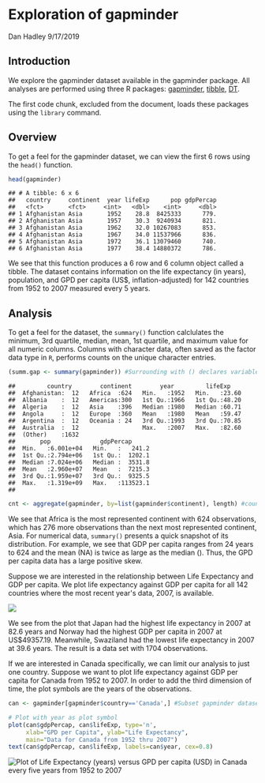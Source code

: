 Exploration of gapminder
================
Dan Hadley
9/17/2019

Introduction
------------

We explore the gapminder dataset available in the gapminder package. All analyses are performed using three R packages: [gapminder](https://cran.r-project.org/web/packages/gapminder/index.html), [tibble](https://cran.r-project.org/web/packages/tibble/index.html), [DT](https://cran.r-project.org/web/packages/DT/index.html).

The first code chunk, excluded from the document, loads these packages using the `library` command.

Overview
--------

To get a feel for the gapminder dataset, we can view the first 6 rows using the `head()` function.

``` r
head(gapminder)
```

    ## # A tibble: 6 x 6
    ##   country     continent  year lifeExp      pop gdpPercap
    ##   <fct>       <fct>     <int>   <dbl>    <int>     <dbl>
    ## 1 Afghanistan Asia       1952    28.8  8425333      779.
    ## 2 Afghanistan Asia       1957    30.3  9240934      821.
    ## 3 Afghanistan Asia       1962    32.0 10267083      853.
    ## 4 Afghanistan Asia       1967    34.0 11537966      836.
    ## 5 Afghanistan Asia       1972    36.1 13079460      740.
    ## 6 Afghanistan Asia       1977    38.4 14880372      786.

We see that this function produces a 6 row and 6 column object called a tibble. The dataset contains information on the life expectancy (in years), population, and GPD per capita (US$, inflation-adjusted) for 142 countries from 1952 to 2007 measured every 5 years.

Analysis
--------

To get a feel for the dataset, the `summary()` function calclulates the minimum, 3rd quartile, median, mean, 1st quartile, and maximum value for all numeric columns. Columns with character data, often saved as the factor data type in `R`, performs counts on the unique character entries.

``` r
(summ.gap <- summary(gapminder)) #Surrounding with () declares variable and prints value(s)
```

    ##         country        continent        year         lifeExp     
    ##  Afghanistan:  12   Africa  :624   Min.   :1952   Min.   :23.60  
    ##  Albania    :  12   Americas:300   1st Qu.:1966   1st Qu.:48.20  
    ##  Algeria    :  12   Asia    :396   Median :1980   Median :60.71  
    ##  Angola     :  12   Europe  :360   Mean   :1980   Mean   :59.47  
    ##  Argentina  :  12   Oceania : 24   3rd Qu.:1993   3rd Qu.:70.85  
    ##  Australia  :  12                  Max.   :2007   Max.   :82.60  
    ##  (Other)    :1632                                                
    ##       pop              gdpPercap       
    ##  Min.   :6.001e+04   Min.   :   241.2  
    ##  1st Qu.:2.794e+06   1st Qu.:  1202.1  
    ##  Median :7.024e+06   Median :  3531.8  
    ##  Mean   :2.960e+07   Mean   :  7215.3  
    ##  3rd Qu.:1.959e+07   3rd Qu.:  9325.5  
    ##  Max.   :1.319e+09   Max.   :113523.1  
    ## 

``` r
cnt <- aggregate(gapminder, by=list(gapminder$continent), length) #counts observations by continent
```

We see that Africa is the most represented continent with 624 observations, which has 276 more observations than the next most represented continent, Asia. For numerical data, `summary()` presents a quick snapshot of its distribution. For example, we see that GDP per capita ranges from 24 years to 624 and the mean (NA) is twice as large as the median (). Thus, the GPD per capita data has a large positive skew.

Suppose we are interested in the relationship between Life Expectancy and GDP per capita. We plot life expectancy against GDP per capita for all 142 countries where the most recent year's data, 2007, is available.

![](hw01_gapminder_files/figure-markdown_github/unnamed-chunk-2-1.png)

We see from the plot that Japan had the highest life expectancy in 2007 at 82.6 years and Norway had the highest GDP per capita in 2007 at US$49357.19. Meanwhile, Swaziland had the lowest life expectancy in 2007 at 39.6 years. The result is a data set with 1704 observations.

If we are interested in Canada specifically, we can limit our analysis to just one country. Suppose we want to plot life expectancy against GDP per capita for Canada from 1952 to 2007. In order to add the third dimension of time, the plot symbols are the years of the observations.

``` r
can <- gapminder[gapminder$country=='Canada',] #Subset gapminder dataset to Canada's observations

# Plot with year as plot symbol
plot(can$gdpPercap, can$lifeExp, type='n',
     xlab="GPD per Capita", ylab="Life Expectancy",
     main="Data for Canada from 1952 thru 2007")
text(can$gdpPercap, can$lifeExp, labels=can$year, cex=0.8)
```

![Plot of Life Expectancy (years) versus GPD per capita (USD) in Canada every five years from 1952 to 2007](hw01_gapminder_files/figure-markdown_github/plot-1.png)
